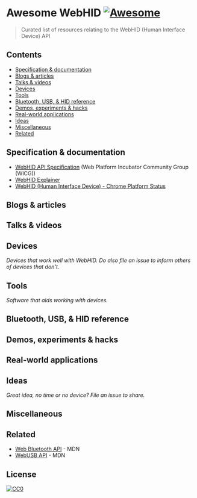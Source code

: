 # Awesome WebHID [![Awesome](https://awesome.re/badge-flat.svg)](https://awesome.re)

> Curated list of resources relating to the WebHID (Human Interface Device) API


## Contents
- [Specification & documentation](#specification--documentation)
- [Blogs & articles](#blogs--articles)
- [Talks & videos](#talks--videos)
- [Devices](#devices)
- [Tools](#tools)
- [Bluetooth, USB, & HID reference](#bluetooth-usb--hid-reference)
- [Demos, experiments & hacks](#demos-experiments--hacks)
- [Real-world applications](#real-world-applications)
- [Ideas](#ideas)
- [Miscellaneous](#miscellaneous)
- [Related](#related)


## Specification & documentation
* [WebHID API Specification](https://wicg.github.io/webhid) (Web Platform Incubator Community Group (WICG))
* [WebHID Explainer](https://github.com/WICG/webhid/blob/master/EXPLAINER.md)
* [WebHID (Human Interface Device) - Chrome Platform Status](https://www.chromestatus.com/feature/5172464636133376)


## Blogs & articles


## Talks & videos


## Devices
*Devices that work well with WebHID. Do also file an issue to inform others of devices that don't.*


## Tools
*Software that aids working with devices.*


## Bluetooth, USB, & HID reference


## Demos, experiments & hacks


## Real-world applications


## Ideas
*Great idea, no time or no device? File an issue to share.*


## Miscellaneous


## Related
* [Web Bluetooth API](https://developer.mozilla.org/en-US/docs/Web/API/Web_Bluetooth_API) - MDN
* [WebUSB API](https://developer.mozilla.org/en-US/docs/Web/API/USB) - MDN


## License
[![CC0](http://mirrors.creativecommons.org/presskit/buttons/88x31/svg/cc-zero.svg)](https://creativecommons.org/publicdomain/zero/1.0/)
